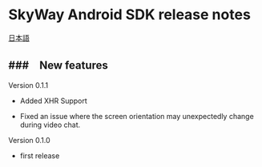 SkyWay Android SDK release notes
=============================

[日本語](./release-notes.md)

###　New features
--------------------------

Version 0.1.1

* Added XHR Support

* Fixed an issue where the screen orientation may unexpectedly change during video chat.


Version 0.1.0

* first release

